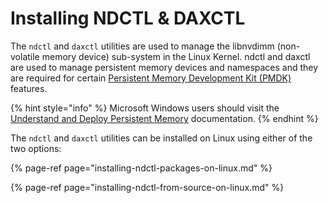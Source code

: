 # Installing NDCTL & DAXCTL

The `ndctl` and `daxctl` utilities are used to manage the libnvdimm \(non-volatile memory device\) sub-system in the Linux Kernel. ndctl and daxctl are used to manage persistent memory devices and namespaces and they are required for certain [Persistent Memory Development Kit \(PMDK\)](https://pmem.io/pmdk) features. 

{% hint style="info" %}
Microsoft Windows users should visit the [Understand and Deploy Persistent Memory](https://docs.microsoft.com/en-us/windows-server/storage/storage-spaces/deploy-pmem) documentation.
{% endhint %}

The `ndctl` and `daxctl` utilities can be installed on Linux using either of the two options:

{% page-ref page="installing-ndctl-packages-on-linux.md" %}

{% page-ref page="installing-ndctl-from-source-on-linux.md" %}



